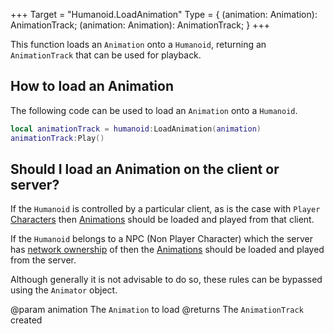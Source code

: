 +++
Target = "Humanoid.LoadAnimation"
Type = { (animation: Animation): AnimationTrack; (animation: Animation): AnimationTrack; }
+++

This function loads an `Animation` onto a `Humanoid`, returning an `AnimationTrack` that can be used for playback.## How to load an AnimationThe following code can be used to load an `Animation` onto a `Humanoid`.```lualocal animationTrack = humanoid:LoadAnimation(animation)animationTrack:Play()```## Should I load an Animation on the client or server?If the `Humanoid` is controlled by a particular client, as is the case with `Player` [Characters](https://developer.roblox.com/api-reference/property/Player/Character) then [Animations](https://developer.roblox.com/api-reference/class/Animation) should be loaded and played from that client.If the `Humanoid` belongs to a NPC (Non Player Character) which the server has [network ownership][1] of then the [Animations](https://developer.roblox.com/api-reference/class/Animation) should be loaded and played from the server.Although generally it is not advisable to do so, these rules can be bypassed using the `Animator` object.[1]: http://robloxdev.com/articles/Network-Ownership@param animation The `Animation` to load@returns The `AnimationTrack` created